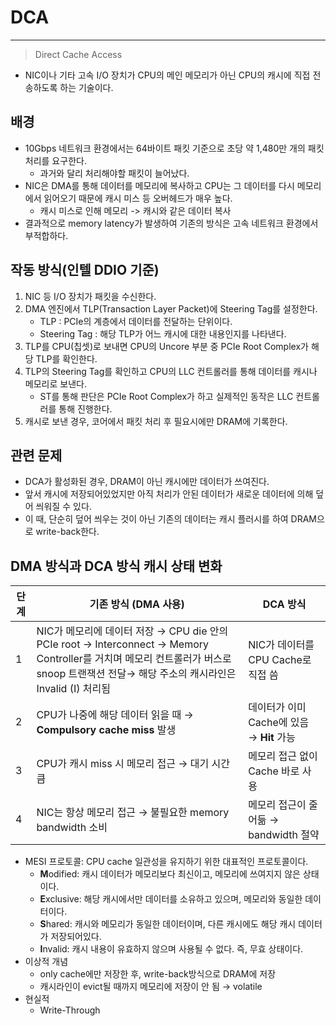 # DCA
---
> Direct Cache Access
- NIC이나 기타 고속 I/O 장치가 CPU의 메인 메모리가 아닌 CPU의 캐시에 직접 전송하도록 하는 기술이다.
## 배경
- 10Gbps 네트워크 환경에서는 64바이트 패킷 기준으로 초당 약 1,480만 개의 패킷 처리를 요구한다.
	- 과거와 달리 처리해야할 패킷이 늘어났다.
- NIC은 DMA를 통해 데이터를 메모리에 복사하고 CPU는 그 데이터를 다시 메모리에서 읽어오기 때문에 캐시 미스 등 오버헤드가 매우 높다.
	- 캐시 미스로 인해 메모리 -> 캐시와 같은 데이터 복사
- 결과적으로 memory latency가 발생하여 기존의 방식은 고속 네트워크 환경에서 부적합하다.

## 작동 방식(인텔 DDIO 기준)
1. NIC 등 I/O 장치가 패킷을 수신한다.
2. DMA 엔진에서 TLP(Transaction Layer Packet)에 Steering Tag를 설정한다.
	- TLP : PCIe의 계층에서 데이터를 전달하는 단위이다.
	- Steering Tag : 해당 TLP가 어느 캐시에 대한 내용인지를 나타낸다.
3. TLP를 CPU(칩셋)로 보내면 CPU의 Uncore 부분 중 PCIe Root Complex가 해당 TLP를 확인한다.
4. TLP의 Steering Tag를 확인하고 CPU의 LLC 컨트롤러를 통해 데이터를 캐시나 메모리로 보낸다.  
	- ST를 통해 판단은 PCIe Root Complex가 하고 실제적인 동작은 LLC 컨트롤러를 통해 진행한다.
5. 캐시로 보낸 경우, 코어에서 패킷 처리 후 필요시에만 DRAM에 기록한다.

## 관련 문제
- DCA가 활성화된 경우, DRAM이 아닌 캐시에만 데이터가 쓰여진다.
- 앞서 캐시에 저장되어있었지만 아직 처리가 안된 데이터가 새로운 데이터에 의해 덮어 씌워질 수 있다.
- 이 때, 단순히 덮어 씌우는 것이 아닌 기존의 데이터는 캐시 플러시를 하여 DRAM으로 write-back한다.

## DMA 방식과 DCA 방식 캐시 상태 변화
| 단계  | 기존 방식 (DMA 사용)                                                                                                                            | DCA 방식                         |
| --- | ----------------------------------------------------------------------------------------------------------------------------------------- | ------------------------------ |
| 1   | NIC가 메모리에 데이터 저장 → CPU die 안의 PCIe root → Interconnect → Memory Controller를 거치며 메모리 컨트롤러가 버스로 snoop 트랜잭션 전달→ 해당 주소의 캐시라인은 Invalid (I) 처리됨 | NIC가 데이터를 CPU Cache로 직접 씀      |
| 2   | CPU가 나중에 해당 데이터 읽을 때 → **Compulsory cache miss** 발생                                                                                       | 데이터가 이미 Cache에 있음 → **Hit** 가능 |
| 3   | CPU가 캐시 miss 시 메모리 접근 → 대기 시간 큼                                                                                                           | 메모리 접근 없이 Cache 바로 사용          |
| 4   | NIC는 항상 메모리 접근 → 불필요한 memory bandwidth 소비                                                                                                 | 메모리 접근이 줄어듦 → bandwidth 절약     |
- MESI 프로토콜: CPU cache 일관성을 유지하기 위한 대표적인 프로토콜이다.
    - **M**odified: 캐시 데이터가 메모리보다 최신이고, 메모리에 쓰여지지 않은 상태이다.
    - **E**xclusive: 해당 캐시에서만 데이터를 소유하고 있으며, 메모리와 동일한 데이터이다.
    - **S**hared: 캐시와 메모리가 동일한 데이터이며, 다른 캐시에도 해당 캐시 데이터가 저장되어있다.
    - **I**nvalid: 캐시 내용이 유효하지 않으며 사용될 수 없다. 즉, 무효 상태이다.
- 이상적 개념
    - only cache에만 저장한 후, write-back방식으로 DRAM에 저장
    - 캐시라인이 evict될 때까지 메모리에 저장이 안 됨 → volatile
- 현실적
    - Write-Through